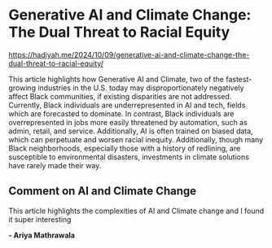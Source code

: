 # Generative AI and Climate Change: The Dual Threat to Racial Equity

<https://hadiyah.me/2024/10/09/generative-ai-and-climate-change-the-dual-threat-to-racial-equity/>

This article highlights how Generative AI and Climate, two of the fastest-growing industries in the U.S. today may disproportionately negatively affect Black communities, if existing disparities are not addressed. Currently, Black individuals are underrepresented in AI and tech, fields which are forecasted to dominate. In contrast, Black individuals are overrepresented in jobs more easily threatened by automation, such as admin, retail, and service. Additionally, AI is often trained on biased data, which can perpetuate and worsen racial inequity. Additionally, though many Black neighborhoods, especially those with a history of redlining, are susceptible to environmental disasters, investments in climate solutions have rarely made their way.

## Comment on AI and Climate Change
This article highlights the complexities of AI and Climate change and I found it super interesting

**- Ariya Mathrawala**